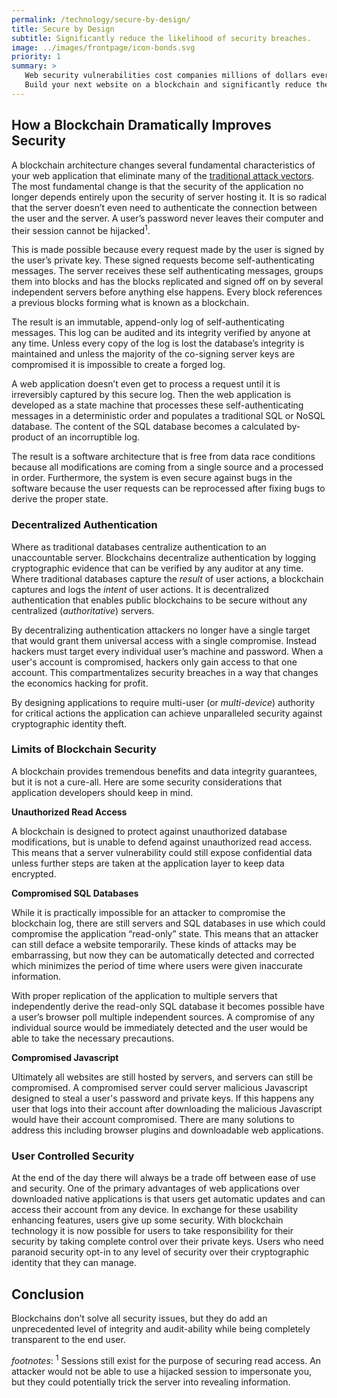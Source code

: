 ```yaml
---
permalink: /technology/secure-by-design/
title: Secure by Design
subtitle: Significantly reduce the likelihood of security breaches.
image: ../images/frontpage/icon-bonds.svg
priority: 1
summary: >
   Web security vulnerabilities cost companies millions of dollars every single year and leave lasting damage to corporate reputations. 
   Build your next website on a blockchain and significantly reduce the likelihood of security breaches.
---
```


## How a Blockchain Dramatically Improves Security

A blockchain architecture changes several fundamental characteristics of your web application that eliminate many of the [traditional attack vectors](/technology/traditional-website-security-vulnerabilities/). The most fundamental change is that the security of the application no longer depends entirely upon the security of server hosting it. It is so radical that the server doesn’t even need to authenticate the connection between the user and the server. A user’s password never leaves their computer and their session cannot be hijacked<sup>1</sup>. 

This is made possible because every request made by the user is signed by the user’s private key. These signed requests become self-authenticating messages. The server receives these self authenticating messages, groups them into blocks and has the blocks replicated and signed off on by several independent servers before anything else happens. Every block references a previous blocks forming what is known as a blockchain.

The result is an immutable, append-only log of self-authenticating messages. This log can be audited and its integrity verified by anyone at any time. Unless every copy of the log is lost the database’s integrity is maintained and unless the majority of the co-signing server keys are compromised it is impossible to create a forged log.

A web application doesn’t even get to process a request until it is irreversibly captured by this secure log. Then the web application is developed as a state machine that processes these self-authenticating messages in a deterministic order and populates a traditional SQL or NoSQL database. The content of the SQL database becomes a calculated by-product of an incorruptible log. 

The result is a software architecture that is free from data race conditions because all modifications are coming from a single source and a processed in order. Furthermore, the system is even secure against bugs in the software because the user requests can be reprocessed after fixing bugs to derive the proper state.

### Decentralized Authentication

Where as traditional databases centralize authentication to an unaccountable server. Blockchains decentralize authentication by logging cryptographic evidence that can be verified by any auditor at any time.  Where traditional databases capture the *result* of user actions, a blockchain captures and logs the *intent* of user actions.  It is decentralized authentication that enables public blockchains to be secure without any centralized (*authoritative*) servers. 

By decentralizing authentication attackers no longer have a single target that would grant them universal access with a single compromise. Instead hackers must target every individual user’s machine and password. When a user's account is compromised, hackers only gain access to that one account. This compartmentalizes security breaches in a way that changes the economics hacking for profit. 

By designing applications to require multi-user (or *multi-device*) authority for critical actions the application can achieve unparalleled security against cryptographic identity theft.

### Limits of Blockchain Security

A blockchain provides tremendous benefits and data integrity guarantees, but it is not a cure-all.  Here are some security considerations that application developers should keep in mind.

**Unauthorized Read Access**

A blockchain is designed to protect against unauthorized database modifications, but is unable to defend against unauthorized read access. This means that a server vulnerability could still expose confidential data unless further steps are taken at the application layer to keep data encrypted. 

**Compromised SQL Databases**

While it is practically impossible for an attacker to compromise the blockchain log, there are still servers and SQL databases in use which could compromise the application “read-only” state. This means that an attacker can still deface a website temporarily. These kinds of attacks may be embarrassing, but now they can be automatically detected and corrected which minimizes the period of time where users were given inaccurate information.

With proper replication of the application to multiple servers that independently derive the read-only SQL database it becomes possible have a user’s browser poll multiple independent sources. A compromise of any individual source would be immediately detected and the user would be able to take the necessary precautions. 

**Compromised Javascript** 

Ultimately all websites are still hosted by servers, and servers can still be compromised. A compromised server could server malicious Javascript designed to steal a user's password and private keys. If this happens any user that logs into their account after downloading the malicious Javascript would have their account compromised. There are many solutions to address this including browser plugins and downloadable web applications. 

### User Controlled Security 

At the end of the day there will always be a trade off between ease of use and security. One of the primary advantages of web applications over downloaded native applications is that users get automatic updates and can access their account from any device. In exchange for these usability enhancing features, users give up some security. With blockchain technology it is now possible for users to take responsibility for their security by taking complete control over their private keys. Users who need paranoid security opt-in to any level of security over their cryptographic identity that they can manage.

## Conclusion 

Blockchains don’t solve all security issues, but they do add an unprecedented level of integrity and audit-ability while being completely transparent to the end user. 


*footnotes*:
<sup>1</sup> Sessions still exist for the purpose of securing read access. An attacker would not be able to use a hijacked session to impersonate you, but they could potentially trick the server into revealing information.
